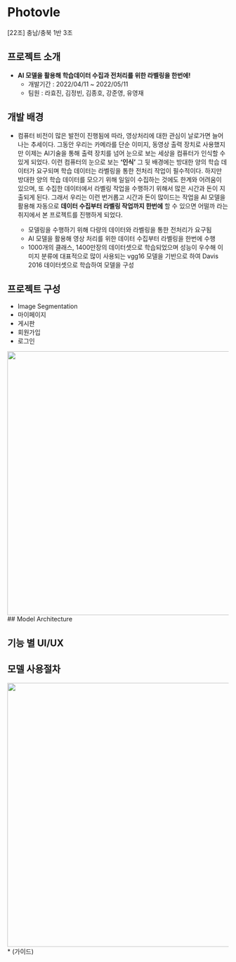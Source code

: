# Photovle
[22조] 충남/충북 1반 3조

## 프로젝트 소개
* **AI 모델을 활용해 학습데이터 수집과 전처리를 위한 라벨링을 한번에!**
  * 개발기간 : 2022/04/11 ~ 2022/05/11
  * 팀원 : 라효진, 김정빈, 김종호, 강준영, 유영재

## 개발 배경
 * 컴퓨터 비전이 많은 발전이 진행됨에 따라, 영상처리에 대한 관심이 날로가면 늘어나는 추세이다. 그동안 우리는 카메라를 단순 이미지, 동영상 출력 장치로 사용했지만 이제는 AI기술을 통해 출력 장치를 넘어 눈으로 보는 세상을 컴퓨터가 인식할 수 있게 되었다. 
이런 컴퓨터의 눈으로 보는 **‘인식’** 그 뒷 배경에는 방대한 양의 학습 데이터가 요구되며 학습 데이터는 라벨링을 통한 전처리 작업이 필수적이다. 하지만 방대한 양의 학습 데이터를 모으기 위해 일일이 수집하는 것에도 한계와 어려움이 있으며, 또 수집한 데이터에서 라벨링 작업을 수행하기 위해서 많은 시간과 돈이 지출되게 된다. 
그래서 우리는 이런 번거롭고 시간과 돈이 많이드는 작업을 AI 모델을 활용해 자동으로 **데이터 수집부터 라벨링 작업까지 한번에** 할 수 있으면 어떨까 라는 취지에서 본 프로젝트를 진행하게 되었다.

   * 모델링을 수행하기 위해 다량의 데이터와 라벨링을 통한 전처리가 요구됨
   * AI 모델을 활용해 영상 처리를 위한 데이터 수집부터 라벨링을 한번에 수행
   * 1000개의 클래스, 1400만장의 데이터셋으로 학습되었으며 성능이 우수해 이미지 분류에 대표적으로 많이 사용되는 vgg16 모델을 기반으로 하여 Davis 2016 데이터셋으로 학습하여 모델을 구성  
 
 ## 프로젝트 구성
  * Image Segmentation
  * 마이페이지
  * 게시판
  * 회원가입
  * 로그인
  <img src="https://user-images.githubusercontent.com/96154466/167525596-b08d4def-a6cf-421b-a96d-ed85b126eaec.JPG" width="1000" height="600" />
## Model Architecture

## 기능 별 UI/UX
 

## 모델 사용절차
 <img src="https://user-images.githubusercontent.com/96154466/167531086-42ee27da-c282-4c45-be13-b09804a19d1a.JPG" width="1000" height="600" />
* (가이드)
